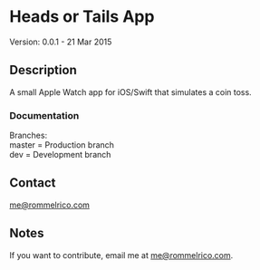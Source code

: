 # Heads or Tails App

Version: 0.0.1 - 21 Mar 2015

## Description

A small Apple Watch app for iOS/Swift that simulates a coin toss.  

### Documentation
Branches:  
master = Production branch  
dev = Development branch  

## Contact

<me@rommelrico.com>

## Notes

If you want to contribute, email me at <me@rommelrico.com>.  
